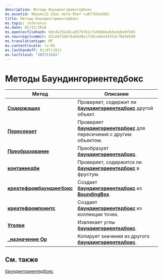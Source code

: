 ```yaml
---
description: Методы Баундингориентедбокс
ms.assetid: 98aa4c21-2dac-4e7a-95ef-ca87fb5e5082
title: Методы Баундингориентедбокс
ms.topic: reference
ms.date: 05/31/2018
ms.openlocfilehash: bdcde25a18ca6579761cfa5066be63e2ebe8fb65
ms.sourcegitcommit: 831e8f3db78ab820e1710cede244553c70e50500
ms.translationtype: MT
ms.contentlocale: ru-RU
ms.lasthandoff: 01/07/2021
ms.locfileid: "105711541"
---
```

# <a name="boundingorientedbox-methods"></a>Методы Баундингориентедбокс



| Метод                                                                                | Описание                                                                                                        |
|---------------------------------------------------------------------------------------|--------------------------------------------------------------------------------------------------------------------|
| [**Содержащих**](boundingorientedbox-contains.md)<br/>                           | Проверяет, содержит ли [**баундингориентедбокс**](/windows/win32/api/directxcollision/ns-directxcollision-boundingorientedbox) другой объект.<br/>           |
| [**Пересекает**](boundingorientedbox-intersects.md)<br/>                       | Проверяет [**баундингориентедбокс**](/windows/win32/api/directxcollision/ns-directxcollision-boundingorientedbox) для пересечения с другим объектом.<br/>      |
| [**Преобразование**](boundingorientedbox-transform.md)<br/>                         | Преобразует [**баундингориентедбокс**](/windows/win32/api/directxcollision/ns-directxcollision-boundingorientedbox).<br/>                                      |
| [**контаинедби**](/windows/desktop/api/DirectXCollision/nf-directxcollision-boundingbox-containedby)<br/>                     | Проверяет, содержится ли [**баундингориентедбокс**](/windows/win32/api/directxcollision/ns-directxcollision-boundingorientedbox) в фрустум.<br/>         |
| [**креатефромбаундингбокс**](/windows/win32/api/directxcollision/nf-directxcollision-boundingorientedbox-createfromboundingbox)<br/> | Создает [**баундингориентедбокс**](/windows/win32/api/directxcollision/ns-directxcollision-boundingorientedbox) из [**BoundingBox**](/windows/desktop/api/DirectXCollision/ns-directxcollision-boundingbox).<br/> |
| [**креатефромпоинтс**](/windows/win32/api/directxcollision/nf-directxcollision-boundingorientedbox-createfrompoints)<br/>           | Создает [**баундингориентедбокс**](/windows/win32/api/directxcollision/ns-directxcollision-boundingorientedbox) из коллекции точек.<br/>               |
| [**Уголки**](/windows/win32/api/directxcollision/nf-directxcollision-boundingorientedbox-getcorners)<br/>                       | Извлекает углы [**баундингориентедбокс**](/windows/win32/api/directxcollision/ns-directxcollision-boundingorientedbox).<br/>                        |
| [**\_назначение Op**](/windows/win32/api/directxcollision/nf-directxcollision-boundingorientedbox-operator-assign(boundingorientedbox__))<br/>                | Копирует значения из другого [**баундингориентедбокс**](/windows/win32/api/directxcollision/ns-directxcollision-boundingorientedbox).<br/>                          |



 

## <a name="related-topics"></a>См. также

<dl> <dt>

[баундингориентедбокс](/windows/win32/api/directxcollision/ns-directxcollision-boundingorientedbox)
</dt> </dl>

 

 

